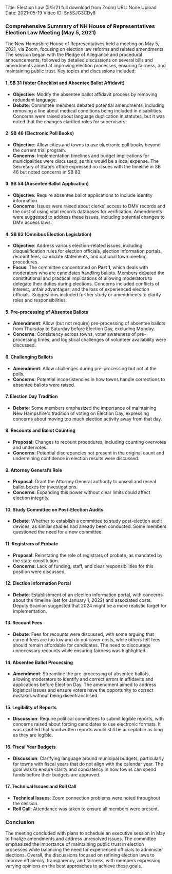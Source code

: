 Title: Election Law (5/5/21 full download from Zoom)
URL: None
Upload Date: 2021-05-19
Video ID: Sn5SJG3CDy8

### Comprehensive Summary of NH House of Representatives Election Law Meeting (May 5, 2021)

The New Hampshire House of Representatives held a meeting on May 5, 2021, via Zoom, focusing on election law reforms and related amendments. The session began with the Pledge of Allegiance and procedural announcements, followed by detailed discussions on several bills and amendments aimed at improving election processes, ensuring fairness, and maintaining public trust. Key topics and discussions included:

#### 1. **SB 31 (Voter Checklist and Absentee Ballot Affidavit)**
   - **Objective**: Modify the absentee ballot affidavit process by removing redundant language.
   - **Debate**: Committee members debated potential amendments, including removing a line about medical conditions being included in disabilities. Concerns were raised about language duplication in statutes, but it was noted that the changes clarified roles for supervisors.

#### 2. **SB 46 (Electronic Poll Books)**
   - **Objective**: Allow cities and towns to use electronic poll books beyond the current trial program.
   - **Concerns**: Implementation timelines and budget implications for municipalities were discussed, as this would be a local expense. The Secretary of State’s office expressed no issues with the timeline in SB 46 but noted concerns in SB 83.

#### 3. **SB 54 (Absentee Ballot Application)**
   - **Objective**: Require absentee ballot applications to include identity information.
   - **Concerns**: Issues were raised about clerks’ access to DMV records and the cost of using vital records databases for verification. Amendments were suggested to address these issues, including potential changes to DMV access laws.

#### 4. **SB 83 (Omnibus Election Legislation)**
   - **Objective**: Address various election-related issues, including disqualification rules for election officials, election information portals, recount fees, candidate statements, and optional town meeting procedures.
   - **Focus**: The committee concentrated on **Part 1**, which deals with moderators who are candidates handling ballots. Members debated the constitutional and practical implications of allowing moderators to delegate their duties during elections. Concerns included conflicts of interest, unfair advantages, and the loss of experienced election officials. Suggestions included further study or amendments to clarify roles and responsibilities.

#### 5. **Pre-processing of Absentee Ballots**
   - **Amendment**: Allow (but not require) pre-processing of absentee ballots from Thursday to Saturday before Election Day, excluding Monday.
   - **Concerns**: Consistency across towns, voter awareness of pre-processing times, and logistical challenges of volunteer availability were discussed.

#### 6. **Challenging Ballots**
   - **Amendment**: Allow challenges during pre-processing but not at the polls.
   - **Concerns**: Potential inconsistencies in how towns handle corrections to absentee ballots were raised.

#### 7. **Election Day Tradition**
   - **Debate**: Some members emphasized the importance of maintaining New Hampshire's tradition of voting on Election Day, expressing concerns about moving too much election activity away from that day.

#### 8. **Recounts and Ballot Counting**
   - **Proposal**: Changes to recount procedures, including counting overvotes and undervotes.
   - **Concerns**: Potential discrepancies not present in the original count and undermining confidence in election results were discussed.

#### 9. **Attorney General’s Role**
   - **Proposal**: Grant the Attorney General authority to unseal and reseal ballot boxes for investigations.
   - **Concerns**: Expanding this power without clear limits could affect election integrity.

#### 10. **Study Committee on Post-Election Audits**
   - **Debate**: Whether to establish a committee to study post-election audit devices, as similar studies had already been conducted. Some members questioned the need for a new committee.

#### 11. **Registrars of Probate**
   - **Proposal**: Reinstating the role of registrars of probate, as mandated by the state constitution.
   - **Concerns**: Lack of funding, staff, and clear responsibilities for this position were discussed.

#### 12. **Election Information Portal**
   - **Debate**: Establishment of an election information portal, with concerns about the timeline (set for January 1, 2022) and associated costs. Deputy Scanlon suggested that 2024 might be a more realistic target for implementation.

#### 13. **Recount Fees**
   - **Debate**: Fees for recounts were discussed, with some arguing that current fees are too low and do not cover costs, while others felt fees should remain affordable for candidates. The need to discourage unnecessary recounts while ensuring fairness was highlighted.

#### 14. **Absentee Ballot Processing**
   - **Amendment**: Streamline the pre-processing of absentee ballots, allowing moderators to identify and correct errors in affidavits and applications before Election Day. The amendment aimed to address logistical issues and ensure voters have the opportunity to correct mistakes without being disenfranchised.

#### 15. **Legibility of Reports**
   - **Discussion**: Require political committees to submit legible reports, with concerns raised about forcing candidates to use electronic formats. It was clarified that handwritten reports would still be acceptable as long as they are legible.

#### 16. **Fiscal Year Budgets**
   - **Discussion**: Clarifying language around municipal budgets, particularly for towns with fiscal years that do not align with the calendar year. The goal was to ensure clarity and consistency in how towns can spend funds before their budgets are approved.

#### 17. **Technical Issues and Roll Call**
   - **Technical Issues**: Zoom connection problems were noted throughout the session.
   - **Roll Call**: Attendance was taken to ensure all members were present.

### Conclusion
The meeting concluded with plans to schedule an executive session in May to finalize amendments and address unresolved issues. The committee emphasized the importance of maintaining public trust in election processes while balancing the need for experienced officials to administer elections. Overall, the discussions focused on refining election laws to improve efficiency, transparency, and fairness, with members expressing varying opinions on the best approaches to achieve these goals.